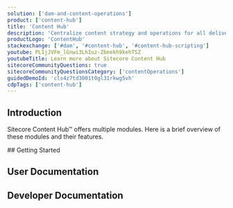 ```yaml
---
solution: ['dam-and-content-operations']
product: ['content-hub']
title: 'Content Hub'
description: 'Centralize content strategy and operations for all delivery channels'
productLogo: 'ContentHub'
stackexchange: ['#dam', '#content-hub', '#content-hub-scripting']
youtube: PL1jJVFm_lGnwi3LhIuz-Zbeekh9kehTSZ
youtubeTitle: Learn more about Sitecore Content Hub
sitecoreCommunityQuestions: true
sitecoreCommunityQuestionsCategory: ['contentOperations']
guidedDemoId: 'cls4z7td3001t0gl31rkwg5vh'
cdpTags: ['content-hub']
---
```


## Introduction

Sitecore Content Hub&trade; offers multiple modules. Here is a brief overview of these modules and their features.

<Row columns={2}>

<Article title="Sitecore Experience Edge&trade; for Content Hub" description="Manage and publish your content for multiple functions and audiences using numerous devices." />
<Article title="Sitecore DAM&trade;" description="Centralize and categorize photos, layouts, artwork, video, 3D, source files, and more." />
<Article title="Sitecore PCM&trade;" description="Manage access, real-time update and publication of your product-related content across channels." />
<Article title="Sitecore CMP&trade;" description="Plan, manage and collaborate effectively on your content strategies." />
<Article title="Sitecore MRM&trade;" description="Plan and schedule complex, multi-layered marketing activities." />                        
<Article title="Sitecore Web-to-Print&trade;" description="Create and control central customizable templates." />
</Row>
## Getting Started

<Row columns={2}>
<Link title="Getting Started" link="https://doc.sitecore.com/ch/en/users/content-hub/get-started.html" />
<Link title="Sitecore Essentials (FREE eLearning)" link="https://learning.sitecore.com/pathway/sitecore-essentials" />
</Row>

## User Documentation

<Row columns={3}>
<Link title="Digital Asset Management (DAM)" link="https://doc.sitecore.com/ch/en/users/content-hub/manage-digital-assets.html" />
<Link title="Product Content Management (PCM)" link="https://doc.sitecore.com/ch/en/users/content-hub/pcm.html" />
<Link title="Content Marketing Platform (CMP)" link="https://doc.sitecore.com/ch/en/users/content-hub/manage-content.html" />
<Link title="Marketing Resource Management (MRM)" link="https://doc.sitecore.com/ch/en/users/content-hub/manage-projects-and-jobs.html" />
<Link title="Content Publisher (a.k.a Web-to-print)" link="https://doc.sitecore.com/ch/en/users/content-hub/sitecore-content-publisher.html" />
</Row>

## Developer Documentation

<Row columns={2}>
<Link title="Develper Documentation" link="https://doc.sitecore.com/ch/en/developers/cloud-dev/index-en.html" />
<Link title="Cloud development" link="https://doc.sitecore.com/ch/en/developers/cloud-dev/index.html" />
<Link title="API Reference / SDKs" link="https://doc.sitecore.com/ch/en/developers/api-reference/index.html" />
</Row>
